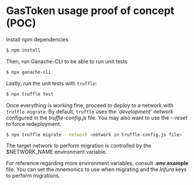 # GasToken usage proof of concept (POC)

Install npm dependencies
```sh
$ npm install
```

Then, run Ganache-CLI to be able to run unit tests
```sh
$ npx ganache-cli
```

Lastly, run the unit tests with `truffle`:
```sh
$ npx truffle test
```

Once everything is working fine, proceed to deploy to a network with `truffle migrate`.
By default, `truffle` uses the *'development'* network configured in the *truffle-config.js*
file. You may also want to use the *--reset* to force redeployment.
```sh
$ npx truffle migrate --network <network in truffle-config.js file>
```

The target network to perform migration is controlled by the $NETWORK_NAME environment variable.

For reference regarding more environment variables, consult **.env.example** file. You can set the mnemonics to use when migrating and the *Infura* keys to perform migrations.
